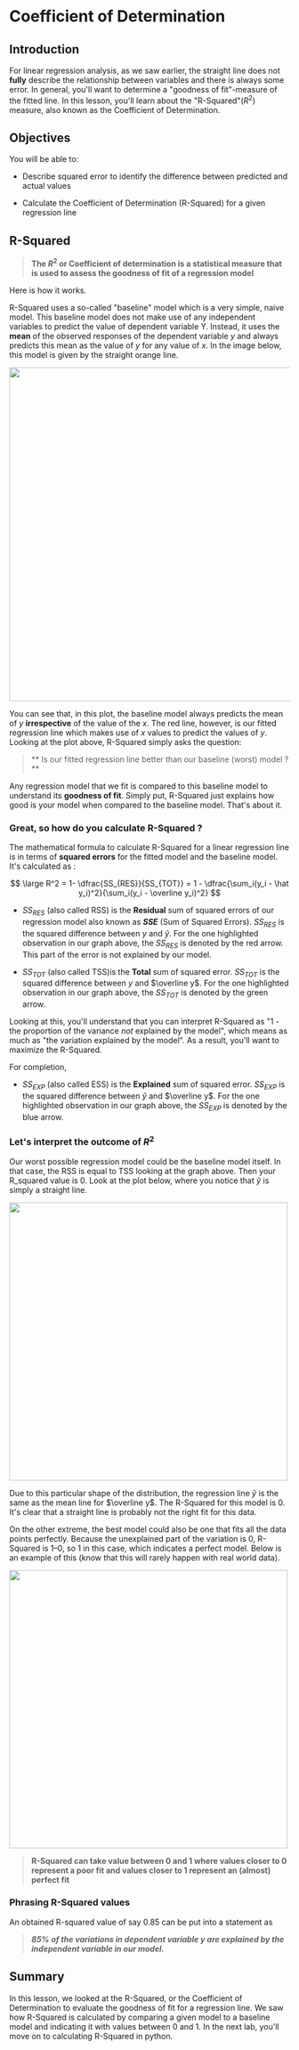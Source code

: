 
# Coefficient of Determination

## Introduction
For linear regression analysis, as we saw earlier, the straight line does not **fully** describe the relationship between variables and there is always some error. In general, you'll want to determine a "goodness of fit"-measure of the fitted line. In this lesson, you'll learn about the "R-Squared"($R^2$) measure, also known as the Coefficient of Determination.

## Objectives
You will be able to:

* Describe squared error to identify the difference between predicted and actual values

* Calculate the Coefficient of Determination (R-Squared) for a given regression line

## R-Squared
> **The $R^2$ or Coefficient of determination is a statistical measure that is used to assess the goodness of fit of a regression model**

Here is how it works. 

R-Squared uses a so-called "baseline" model which is a very simple, naive model. This baseline model does not make use of any independent variables to predict the value of dependent variable Y. Instead, it uses the **mean** of the observed responses of the dependent variable $y$ and always predicts this mean as the value of $y$ for any value of $x$. In the image below, this model is given by the straight orange line.


<img src="images/linreg_rsq.png" width="600">

You can see that, in this plot, the baseline model always predicts the mean of $y$ **irrespective** of the value of the $x$. The red line, however, is our fitted regression line which makes use of $x$ values to predict the values of $y$. Looking at the plot above, R-Squared simply asks the question:

>** Is our fitted regression line better than our baseline (worst) model ?**

Any regression model that we fit is compared to this baseline model to understand its **goodness of fit**. Simply put, R-Squared just explains how good is your model when compared to the baseline model. That's about it. 

### Great, so how do you calculate R-Squared ?

The mathematical formula to calculate R-Squared for a linear regression line is in terms of **squared errors** for the fitted model and the baseline model. It's calculated as :

$$ \large R^2 = 1- \dfrac{SS_{RES}}{SS_{TOT}} = 1 - \dfrac{\sum_i(y_i - \hat y_i)^2}{\sum_i(y_i - \overline y_i)^2} $$

* $SS_{RES}$ (also called RSS) is the **Residual** sum of squared errors of our regression model also known as **$SSE$** (Sum of Squared Errors). $SS_{RES}$ is the squared difference between $y$ and $\hat y$. For the one highlighted observation in our graph above, the $SS_{RES}$ is denoted by the red arrow. This part of the error is not explained by our model.


* $SS_{TOT}$ (also called TSS)is the **Total** sum of squared error. $SS_{TOT}$ is the squared difference between $y$ and $\overline y$. For the one highlighted observation in our graph above, the $SS_{TOT}$ is denoted by the green arrow.

Looking at this, you'll understand that you can interpret R-Squared as "1 - the proportion of the variance _not_ explained by the model", which means as much as "the variation explained by the model". As a result, you'll want to maximize the R-Squared.

For completion, 

* $SS_{EXP}$ (also called ESS) is the **Explained** sum of squared error. $SS_{EXP}$ is the squared difference between $\hat y$ and $\overline y$. For the one highlighted observation in our graph above, the $SS_{EXP}$ is denoted by the blue arrow.


### Let's interpret the outcome of $R^2$

Our worst possible regression model could be the baseline model itself. In that case, the RSS is equal to TSS looking at the graph above. Then your R_squared value is 0. Look at the plot below, where you notice that $\hat y$ is simply a straight line.

<img src="images/rs5.png" width="500">


Due to this particular shape of the distribution, the regression line $\hat y$ is the same as the mean line for $\overline y$. The R-Squared for this model is 0. It's clear that a straight line is probably not the right fit for this data.

On the other extreme, the best model could also be one that fits all the data points perfectly. Because the unexplained part of the variation is 0, R-Squared is 1–0, so 1 in this case, which indicates a perfect model. Below is an example of this (know that this will rarely happen with real world data).


<img src="images/rs6.png" width="500">

> **R-Squared can take value between 0 and 1 where values closer to 0 represent a poor fit and values closer to 1 represent an (almost) perfect fit**

### Phrasing R-Squared values 

An obtained R-squared value of say 0.85 can be put into a statement as 

> ***85% of the variations in dependent variable $y$ are explained by the independent variable in our model.***

## Summary 
In this lesson, we looked at the R-Squared, or the Coefficient of Determination to evaluate the goodness of fit for a regression line. We saw how R-Squared is calculated by comparing a given model to a baseline model and indicating it with values between 0 and 1. In the next lab, you'll move on to calculating R-Squared in python. 
